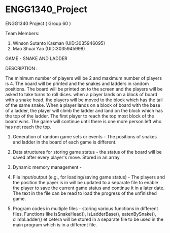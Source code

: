 # ENGG1340_Project
ENGG1340 Project ( Group 60 )


Team Members:
1. Winson Sutanto Kasman (UID:3035946095)
2. Mao Shuai Yao (UID:3035945998)



GAME - SNAKE AND LADDER

DESCRIPTION :

The minimum number of players will be 2 and maximum number of players is 4. The board will be printed and the snakes and ladders in random positions. The board will be printed on to the screen and the players will be asked to take turns to roll dices. when a player lands on a block of board with a snake head, the players will be moved to the block which has the tail of the same snake. When a player lands on a block of board with the base of a ladder, the player will climb the ladder and land on the block which has the top of the ladder. The first player to reach the top most block of the board wins. The game will continue until there is one more person left who has not reach the top.


1. Generation of random game sets or events - The positions of snakes and ladder in the board of each game is different.

2. Data structures for storing game status - the status of the board will be saved after every player's move. Stored in an array. 

3. Dynamic memory management - 

4. File input/output (e.g., for loading/saving game status) - The players and the position the payer is in will be updated to a separate file to enable the player to save the current game status and continue it in a later date. The text in the file can be read to load the progress of the unfinished game.

5. Program codes in multiple files - storing various functions in different files. Functions like isSnakeHead(), isLadderBase(), eatenBySnake(), climbLadder() et cetera will be stored in a separate file to be used in the main program which is in a different file.
